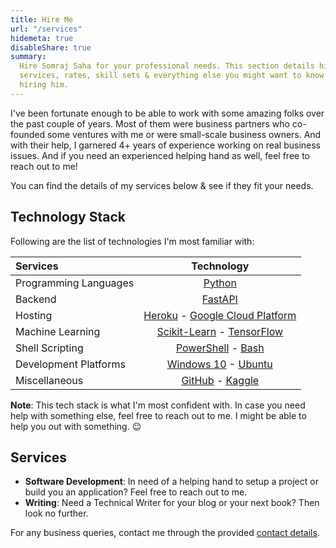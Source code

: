 ```yaml
---
title: Hire Me
url: "/services"
hidemeta: true
disableShare: true
summary:
  Hire Somraj Saha for your professional needs. This section details his
  services, rates, skill sets & everything else you might want to know before
  hiring him.
---
```


I've been fortunate enough to be able to work with some amazing folks over the
past couple of years. Most of them were business partners who co-founded some
ventures with me or were small-scale business owners. And with their help, I
garnered 4+ years of experience working on real business issues. And if you need
an experienced helping hand as well, feel free to reach out to me!

You can find the details of my services below & see if they fit your needs.

## Technology Stack

Following are the list of technologies I'm most familiar with:

| Services              |                     Technology                     |
| :-------------------- | :------------------------------------------------: |
| Programming Languages |                  [Python][python]                  |
| Backend               |                 [FastAPI][fastapi]                 |
| Hosting               |  [Heroku][heroku] - [Google Cloud Platform][gcp]   |
| Machine Learning      | [Scikit-Learn][sklearn] - [TensorFlow][tensorflow] |
| Shell Scripting       |      [PowerShell][powershell] - [Bash][bash]       |
| Development Platforms |      [Windows 10][windows] - [Ubuntu][ubuntu]      |
| Miscellaneous         |        [GitHub][github] - [Kaggle][kaggle]         |

**Note**: This tech stack is what I'm most confident with. In case you need help
with something else, feel free to reach out to me. I might be able to help you
out with something. :wink:

## Services

- **Software Development**: In need of a helping hand to setup a project or
  build you an application? Feel free to reach out to me.
- **Writing**: Need a Technical Writer for your blog or your next book? Then
look no further.
<!-- - **Machine Learning Consulting**: Not sure if your company could benefit from a Machine Learning venture? Then I can help you out sort things out. -->

For any business queries, contact me through the provided
[contact details](../about/#contact-me).

<!-- Reference Links -->
<!-- * Programming Language -->

[python]: https://www.python.org/

<!-- * Backend Services Tech -->

[fastapi]: http://fastapi.tiangolo.com/

<!-- * Machine Learning Libraries -->

[tensorflow]: https://www.tensorflow.org/
[sklearn]: https://scikit-learn.org

<!-- * Cloud Platforms -->

[heroku]: https://www.heroku.com/
[aws]: https://aws.amazon.com/
[gcp]: https://cloud.google.com/

<!-- * Dev Platforms -->

[windows]: https://www.microsoft.com/en-in/windows/get-windows-10
[ubuntu]: https://ubuntu.com/

<!-- * Shell Scripting -->

[powershell]: https://docs.microsoft.com/en-us/powershell/
[bash]: https://www.gnu.org/software/bash/

<!-- * Miscellaneous -->

[github]: https://github.com/Jarmos-san
[kaggle]: https://www.kaggle.com/jarmos

<!-- * Personal -->

[email]: mailto:somraj.mle@gmail.com
